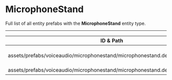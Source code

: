 # MicrophoneStand
Full list of all <Badge type="warning" text="2"/> entity prefabs with the **MicrophoneStand** entity type.

---
| ID & Path |
| --- |
| <a href="#3061223907"><Badge id="3061223907" type="tip" text="#"/></a> <Badge type="tip" text="3061223907"/> <br> assets/prefabs/voiceaudio/microphonestand/microphonestand.deployed.prefab |
| <a href="#113644298"><Badge id="113644298" type="tip" text="#"/></a> <Badge type="tip" text="113644298"/> <br> assets/prefabs/voiceaudio/microphonestand/microphonestand.deployed.static.prefab |
